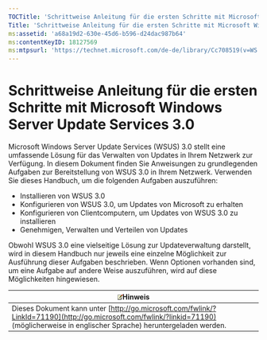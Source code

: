 ```yaml
---
TOCTitle: 'Schrittweise Anleitung für die ersten Schritte mit Microsoft Windows Server Update Services 3.0'
Title: 'Schrittweise Anleitung für die ersten Schritte mit Microsoft Windows Server Update Services 3.0'
ms:assetid: 'a68a19d2-630e-45d6-b596-d24dac987b64'
ms:contentKeyID: 18127569
ms:mtpsurl: 'https://technet.microsoft.com/de-de/library/Cc708519(v=WS.10)'
---
```


Schrittweise Anleitung für die ersten Schritte mit Microsoft Windows Server Update Services 3.0
===============================================================================================

Microsoft Windows Server Update Services (WSUS) 3.0 stellt eine umfassende Lösung für das Verwalten von Updates in Ihrem Netzwerk zur Verfügung. In diesem Dokument finden Sie Anweisungen zu grundlegenden Aufgaben zur Bereitstellung von WSUS 3.0 in Ihrem Netzwerk. Verwenden Sie dieses Handbuch, um die folgenden Aufgaben auszuführen:

-   Installieren von WSUS 3.0
-   Konfigurieren von WSUS 3.0, um Updates von Microsoft zu erhalten
-   Konfigurieren von Clientcomputern, um Updates von WSUS 3.0 zu installieren
-   Genehmigen, Verwalten und Verteilen von Updates

Obwohl WSUS 3.0 eine vielseitige Lösung zur Updateverwaltung darstellt, wird in diesem Handbuch nur jeweils eine einzelne Möglichkeit zur Ausführung dieser Aufgaben beschrieben. Wenn Optionen vorhanden sind, um eine Aufgabe auf andere Weise auszuführen, wird auf diese Möglichkeiten hingewiesen.

| ![](images/Cc708519.note(WS.10).gif)Hinweis                                                                                                               |
|----------------------------------------------------------------------------------------------------------------------------------------------------------------------------------------|
| Dieses Dokument kann unter [http://go.microsoft.com/fwlink/?LinkId=71190](http://go.microsoft.com/fwlink/?linkid=71190) (möglicherweise in englischer Sprache) heruntergeladen werden. |
